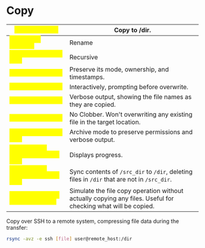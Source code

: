 # Copy

| <mark style="color:yellow;">`cp [file] /dir`</mark>                   | Copy to /dir.                                                                                                 |
| --------------------------------------------------------------------- | ------------------------------------------------------------------------------------------------------------- |
| <mark style="color:yellow;">`cp [file] new_name`</mark>               | Rename                                                                                                        |
| <mark style="color:yellow;">`cp -r source_dir /dir`</mark>            | Recursive                                                                                                     |
| <mark style="color:yellow;">`cp -p [file] /dir`</mark>                | Preserve its mode, ownership, and timestamps.                                                                 |
| <mark style="color:yellow;">`cp -i [file] /dir`</mark>                | Interactively, prompting before overwrite.                                                                    |
| <mark style="color:yellow;">`cp -v [file] /dir`</mark>                | Verbose output, showing the file names as they are copied.                                                    |
| <mark style="color:yellow;">`cp -n [file] /dir`</mark>                | No Clobber. Won't overwriting any existing file in the target location.                                       |
| <mark style="color:yellow;">`rsync -av [file] /dir`</mark>            | Archive mode to preserve permissions and verbose output.                                                      |
| <mark style="color:yellow;">`rsync -av --progress [file] /dir`</mark> | Displays progress.                                                                                            |
| <mark style="color:yellow;">`rsync -av --delete /src_dir /dir`</mark> | Sync contents of `/src_dir` to `/dir`, deleting files in `/dir` that are not in `/src_dir`.                   |
| <mark style="color:yellow;">`rsync -av --dry-run [file] /dir`</mark>  | Simulate the file copy operation without actually copying any files. Useful for checking what will be copied. |

Copy over SSH to a remote system, compressing file data during the transfer:

```bash
rsync -avz -e ssh [file] user@remote_host:/dir
```
